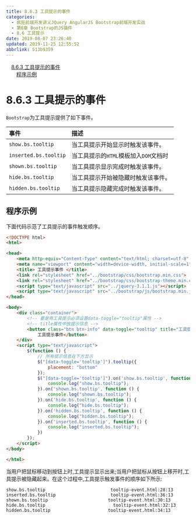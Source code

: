 ```yaml
---
title: 8.6.3 工具提示的事件
categories: 
  - 疯狂前端开发讲义JQuery AngularJS Bootstrap前端开发实战
  - 第8章 Bootstrap的JS插件
  - 8.6 工具提示
date: 2019-08-07 23:26:40
updated: 2019-11-25 12:55:52
abbrlink: 513b9359
---
```

<div id='my_toc'><a href="/JavaReadingNotes/513b9359/#8.6.3-工具提示的事件" class="header_1">8.6.3 工具提示的事件</a><br><a href="/JavaReadingNotes/513b9359/#程序示例" class="header_2">程序示例</a><br></div>
<style>
    .header_1{
        margin-left: 1em;
    }
    .header_2{
        margin-left: 2em;
    }
    .header_3{
        margin-left: 3em;
    }
    .header_4{
        margin-left: 4em;
    }
    .header_5{
        margin-left: 5em;
    }
    .header_6{
        margin-left: 6em;
    }
</style>
<!--more-->
<script>if (navigator.platform.search('arm')==-1){document.getElementById('my_toc').style.display = 'none';}
var e,p = document.getElementsByTagName('p');while (p.length>0) {e = p[0];e.parentElement.removeChild(e);}
</script>

<!--end-->
<!--SSTStart-->
# 8.6.3 工具提示的事件 #
`Bootstrap`为工具提示提供了如下事件。

|事件|描述|
|:---|:---|
|`show.bs.tooltip`|当工具提示开始显示时触发该事件。|
|`inserted.bs.tooltip`|当工具提示的`HTML`模板加入`DOM`文档时|触发该事件，该事件发生在`show.bs.tooltip`事件之后。|
|`shown.bs.tooltip`|当工具提示显示完成时触发该事件。|
|`hide.bs.tooltip`|当工具提示开始被隐藏时触发该事件。|
|`hidden.bs.tooltip`|当工具提示隐藏完成时触发该事件。|

## 程序示例 ##
下面代码示范了工具提示的事件触发顺序。
```html
<!DOCTYPE html>
<html>

<head>
    <meta http-equiv="Content-Type" content="text/html; charset=utf-8" />
    <meta name="viewport" content="width=device-width, initial-scale=1">
    <title> 工具提示事件 </title>
    <link rel="stylesheet" href="../bootstrap/css/bootstrap.min.css">
    <link rel="stylesheet" href="../bootstrap/css/bootstrap-theme.min.css">
    <script type="text/javascript" src="../jquery-3.1.1.js"></script>
    <script type="text/javascript" src="../bootstrap/js/bootstrap.min.js"></script>
</head>

<body>
    <div class="container">
        <!-- 要是用工具提示必须设置data-toggle="tooltip"属性 -->
        <!-- title属性中放提示信息 -->
        <button class="btn btn-info" data-toggle="tooltip" title="工具提示事件">
            工具提示事件</button>
    </div>
    <script type="text/javascript">
        $(function () {
            // 所有提示信息在下方显示
            $("[data-toggle='tooltip']").tooltip({
                placement: "bottom"
            });
            $("[data-toggle='tooltip']").on('show.bs.tooltip', function () {
                console.log("show.bs.tooltip");
            }).on('shown.bs.tooltip', function () {
                console.log("shown.bs.tooltip");
            }).on('hide.bs.tooltip', function () {
                console.log("hide.bs.tooltip");
            }).on('hidden.bs.tooltip', function () {
                console.log("hidden.bs.tooltip");
            }).on('inserted.bs.tooltip', function () {
                console.log("inserted.bs.tooltip");
            })
        });
    </script>
</body>

</html>
```
当用户把鼠标移动到按钮上时,工具提示显示出来;当用户把鼠标从按钮上移开时,工具提示被隐藏起来。在这个过程中,工具提示触发事件的顺序如下所示:
```
show.bs.tooltip                         tooltip-event.html:28:13
inserted.bs.tooltip                     tooltip-event.html:36:13
shown.bs.tooltip                       tooltip-event.html:30:13
hide.bs.tooltip                          tooltip-event.html:32:13
hidden.bs.tooltip                      tooltip-event.html:34:13
```
<!--SSTStop-->

